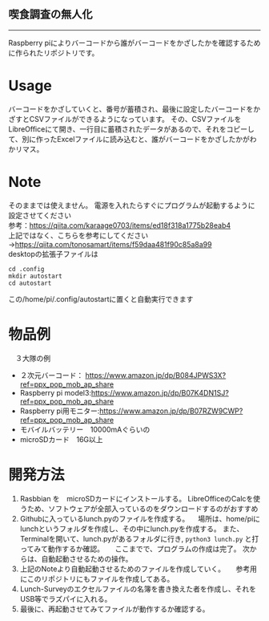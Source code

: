 ## 喫食調査の無人化
---------------------------------------------------------------
Raspberry piによりバーコードから誰がバーコードをかざしたかを確認するために作られたリポジトリです。

# Usage
 
 バーコードをかざしていくと、番号が蓄積され、最後に設定したバーコードをかざすとCSVファイルができるようになっています。
 その、CSVファイルをLibreOfficeにて開き、一行目に蓄積されたデータがあるので、それをコピーして、別に作ったExcelファイルに読み込むと、誰がバーコードをかざしたかがわかリマス。
# Note
 
 そのままでは使えません。
 電源を入れたらすぐにプログラムが起動するように設定させてください
 <br>参考：https://qiita.com/karaage0703/items/ed18f318a1775b28eab4
 <br>上記ではなく、こちらを参考にしてください→https://qiita.com/tonosamart/items/f59daa481f90c85a8a99
 <br>desktopの拡張子ファイルは
  ```
  cd .config
  mkdir autostart
  cd autostart
  ```
  この/home/pi/.config/autostartに置くと自動実行できます
  
# 物品例
　３大隊の例
  - ２次元バーコード： https://www.amazon.jp/dp/B084JPWS3X?ref=ppx_pop_mob_ap_share
  - Raspberry pi model3:https://www.amazon.jp/dp/B07K4DN1SJ?ref=ppx_pop_mob_ap_share
  - Raspberry pi用モニター:https://www.amazon.jp/dp/B07RZW9CWP?ref=ppx_pop_mob_ap_share
  - モバイルバッテリー　10000mAぐらいの
  - microSDカード　16G以上
  
# 開発方法　
  1. Rasbbian を　microSDカードにインストールする。
    LibreOfficeのCalcを使うため、ソフトウェアが全部入っているのをダウンロードするのがおすすめ
  2. Githubに入っているlunch.pyのファイルを作成する。
  　場所は、home/piにlunchというフォルダを作成し、その中にlunch.pyを作成する。
   また、Terminalを開いて、lunch.pyがあるフォルダに行き,
    ```
    python3 lunch.py
    ```
    と打ってみて動作するか確認。
 　 ここまでで、プログラムの作成は完了。
    次からは、自動起動させるための操作。
  3. 上記のNoteより自動起動させるためのファイルを作成していく。
  　 参考用にこのリポジトリにもファイルを作成してある。
  4. Lunch-Surveyのエクセルファイルの名簿を書き換えた者を作成し、それをUSB等でラズパイに入れる。
  5. 最後に、再起動させてみてファイルが動作するか確認する。
 
  　
  

 
